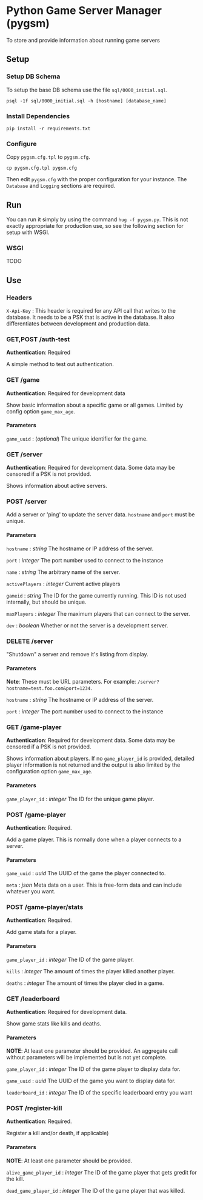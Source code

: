 # Python Game Server Manager (pygsm)

To store and provide information about running game servers

## Setup

### Setup DB Schema

To setup the base DB schema use the file `sql/0000_initial.sql`.

```
psql -1f sql/0000_initial.sql -h [hostname] [database_name]
````

### Install Dependencies 

`pip install -r requirements.txt`

### Configure

Copy `pygsm.cfg.tpl` to `pygsm.cfg`.  

```
cp pygsm.cfg.tpl pygsm.cfg
```

Then edit `pygsm.cfg` with the proper configuration for your instance.  The `Database` and `Logging` sections are required.

## Run

You can run it simply by using the command `hug -f pygsm.py`.  This is not exactly appropriate for production use, so see the following section for setup with WSGI.

### WSGI 

TODO

## Use

### Headers

`X-Api-Key`
:  This header is required for any API call that writes to the database.  It needs to be a PSK that is active in the database.  It also differentiates between development and production data.

### GET,POST /auth-test

**Authentication**: Required

A simple method to test out authentication.

### GET /game

**Authentication**: Required for development data

Show basic information about a specific game or all games. Limited by config option `game_max_age`.

#### Parameters

`game_uuid` 
: (*optional*) The unique identifier for the game.

### GET /server

**Authentication**: Required for development data. Some data may be censored if a PSK is not provided.

Shows information about active servers.

### POST /server

Add a server or 'ping' to update the server data.  `hostname` and `port` must be unique.

#### Parameters

`hostname`
: *string* The hostname or IP address of the server.

`port`
: *integer* The port number used to connect to the instance

`name`
: *string* The arbitrary name of the server.

`activePlayers`
: *integer* Current active players

`gameid`
: *string* The ID for the game currently running.  This ID is not used internally, but should be unique.

`maxPlayers`
: *integer* The maximum players that can connect to the server.

`dev`
: *boolean* Whether or not the server is a development server.

### DELETE /server

"Shutdown" a server and remove it's listing from display.

#### Parameters

**Note**: These must be URL parameters.  For example: `/server?hostname=test.foo.com&port=1234`.

`hostname`
: *string* The hostname or IP address of the server.

`port`
: *integer* The port number used to connect to the instance

### GET /game-player

**Authentication**: Required for development data. Some data may be censored if a PSK is not provided.

Shows information about players.  If no `game_player_id` is provided, detailed player information is not returned and the output is also limited by the configuration option `game_max_age`.

#### Parameters

`game_player_id`
: *integer* The ID for the unique game player.

### POST /game-player

**Authentication**: Required.

Add a game player.  This is normally done when a player connects to a server.

#### Parameters

`game_uuid`
: *uuid* The UUID of the game the player connected to.

`meta`
: *json* Meta data on a user.  This is free-form data and can include whatever you want.

### POST /game-player/stats

**Authentication**: Required.

Add game stats for a player.

#### Parameters

`game_player_id`
: *integer* The ID of the game player.

`kills`
: *integer* The amount of times the player killed another player.

`deaths`
: *integer* The amount of times the player died in a game.

### GET /leaderboard

**Authentication**: Required for development data. 

Show game stats like kills and deaths.

#### Parameters

**NOTE**: At least one parameter should be provided.  An aggregate call without parameters will be implemented but is not yet complete.

`game_player_id`
: *integer* The ID of the game player to display data for.

`game_uuid`
: *uuid* The UUID of the game you want to display data for.

`leaderboard_id`
: *integer* The ID of the specific leaderboard entry you want

### POST /register-kill

**Authentication**: Required. 

Register a kill and/or death, if applicable)

#### Parameters

**NOTE**: At least one parameter should be provided. 

`alive_game_player_id`
: *integer* The ID of the game player that gets gredit for the kill.

`dead_game_player_id`
: *integer* The ID of the game player that was killed.